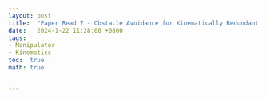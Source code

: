 ```yaml
---
layout: post
title:  "Paper Read 7 - Obstacle Avoidance for Kinematically Redundant Manipulators in Dynamically Varying Environmentss"
date:   2024-1-22 11:28:00 +0800
tags:
- Manipulator
- Kinematics
toc:  true
math: true


---
```


